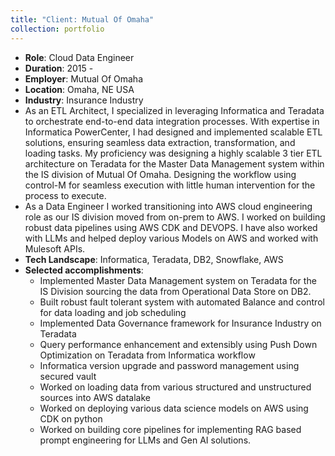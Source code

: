 ```yaml
---
title: "Client: Mutual Of Omaha"
collection: portfolio
---
```


- **Role**: Cloud Data Engineer
- **Duration**: 2015 -
- **Employer**: Mutual Of Omaha
- **Location**: Omaha, NE USA
- **Industry**: Insurance Industry
- As an ETL Architect, I specialized in leveraging Informatica and Teradata to orchestrate end-to-end data integration processes. With expertise in Informatica PowerCenter, I had designed and implemented scalable ETL solutions, ensuring seamless data extraction, transformation, and loading tasks. My proficiency was designing a highly scalable 3 tier ETL architecture on Teradata for the Master Data Management system within the IS division of Mutual Of Omaha. Designing the workflow using control-M for seamless execution with little human intervention for the process to execute.
- As a Data Engineer I worked transitioning into AWS cloud engineering role as our IS division moved from on-prem to AWS. I worked on building robust data pipelines using AWS CDK and DEVOPS. I have also worked with LLMs and helped deploy various Models on AWS and worked with Mulesoft APIs.
- **Tech Landscape**: Informatica, Teradata, DB2, Snowflake, AWS
- **Selected accomplishments**:
  - Implemented Master Data Management system on Teradata for the IS Division sourcing the data from Operational Data Store on DB2.
  - Built robust fault tolerant system with automated Balance and control for data loading and job scheduling
  - Implemented Data Governance framework for Insurance Industry on Teradata
  - Query performance enhancement and extensibly using Push Down Optimization on Teradata from Informatica workflow
  - Informatica version upgrade and password management using secured vault
  - Worked on loading data from various structured and unstructured sources into AWS datalake
  - Worked on deploying various data science models on AWS using CDK on python
  - Worked on building core pipelines for implementing RAG based prompt engineering for LLMs and Gen AI solutions.
